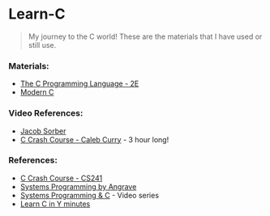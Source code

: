 # Learn-C
> My journey to the C world! These are the materials that I have used or still use.

### Materials:
  * [The C Programming Language - 2E](https://www.amazon.com/Programming-Language-2nd-Brian-Kernighan/dp/0131103628)
  * [Modern C](https://modernc.gforge.inria.fr/)

### Video References:
 * [Jacob Sorber](https://www.youtube.com/c/JacobSorber/)
 * [C Crash Course - Caleb Curry](https://www.youtube.com/watch?v=1uR4tL-OSNI) - 3 hour long!

### References:
  * [C Crash Course - CS241](http://cs241.cs.illinois.edu/coursebook/Introc)
  * [Systems Programming by Angrave](https://github.com/angrave/SystemProgramming/wiki)
  * [Systems Programming & C](https://cs-education.github.io/sys/#/lessons) - Video series
  * [Learn C in Y minutes](https://learnxinyminutes.com/docs/c/)
